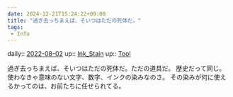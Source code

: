```yaml
---
date: 2024-12-21T15:24:22+09:00
title: "過ぎ去っちまえば、そいつはただの死体だ。"
tags:
 - Info
---
```


daily:: [2022-08-02](Daily_Note/2022-08-02.md)
up:: [Ink_Stain](../Bar/Novel/Topics/Ink_Stain.md)
up:: [Tool](../Bar/Novel/Topics/Tool.md)

過ぎ去っちまえば、そいつはただの死体だ。ただの道具だ。
歴史だって同じ。使わなきゃ意味のない文字、数字、インクの染みなのさ。
その染みが何に使えるかってのは、お前たちに任せられてる。